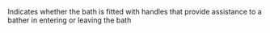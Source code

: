 ﻿Indicates whether the bath is fitted with handles that provide assistance to a bather in entering or leaving the bath